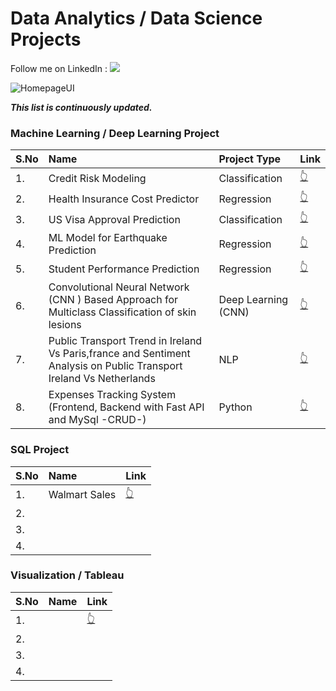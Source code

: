# Data Analytics /  Data Science Projects

Follow me on LinkedIn : [![](https://img.shields.io/badge/LinkedIn-0077B5?style=for-the-badge&logo=linkedin&logoColor=white)](https://www.linkedin.com/in/aadarsh-kushwaha-54a281194/)


![HomepageUI](./images/data_analytics.png)

***This list is continuously updated.***

### Machine Learning / Deep Learning Project

| S.No | Name                                   |Project Type|  Link |
| :----| :--------------------------------------| :----------|  :----|
| 1.   | Credit Risk Modeling | Classification         | [👆](https://github.com/Aadarsh4u-code/US-Visa-Approval-Prediction) |
| 2.   | Health Insurance Cost Predictor | Regression         | [👆](https://github.com/Aadarsh4u-code/Health-Insurance-Cost-Predictor) |
| 3.   | US Visa Approval Prediction | Classification         | [👆](https://github.com/Aadarsh4u-code/US-Visa-Approval-Prediction) |
| 4.   | ML Model for Earthquake Prediction | Regression        | [👆](https://github.com/Aadarsh4u-code/ML-Model-for-Earthquake-Prediction) |
| 5.   | Student Performance Prediction | Regression         | [👆](https://github.com/Aadarsh4u-code/mlproject?tab=readme-ov-file) |
| 6.   | Convolutional Neural Network (CNN ) Based Approach for Multiclass Classification of skin lesions | Deep Learning (CNN) |  [👆](https://github.com/Aadarsh4u-code/CNN-Approach-for-Multiclass-Classification-of-skin-lesions/tree/main)|
| 7.   | Public Transport Trend in Ireland Vs Paris,france and Sentiment Analysis on Public Transport Ireland Vs Netherlands | NLP | [👆](https://github.com/Aadarsh4u-code/Public-transport-trend)   |
| 8.   | Expenses Tracking System (Frontend, Backend with Fast API and MySql -CRUD-)                                     |Python    | [👆](https://github.com/Aadarsh4u-code/Expense-Tracking-Sysytem)  


### SQL Project

| S.No                    | Name                                    | Link |
| :---------------------- | :-------------------------------------- | :----|
| 1.                      | Walmart Sales                           | [👆](https://github.com/Aadarsh4u-code/SQL_Walmart_Sales) |
| 2.                      |                                         |    |
| 3.                      |                                         |    |
| 4.                      |                                         |    |


### Visualization / Tableau

| S.No                    | Name                                    | Link |
| :---------------------- | :-------------------------------------- | :----|
| 1.                      |                                         | [👆]() |
| 2.                      |                                         |    |
| 3.                      |                                         |    |
| 4.                      |                                         |    |
